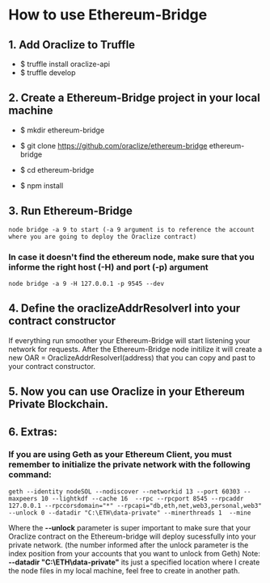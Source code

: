 # How to use Ethereum-Bridge

## 1. Add Oraclize to Truffle

  * $ truffle install oraclize-api
  * $ truffle develop

## 2. Create a Ethereum-Bridge project in your local machine

  * $ mkdir ethereum-bridge
  
  * $ git clone https://github.com/oraclize/ethereum-bridge ethereum-bridge
  
  * $ cd ethereum-bridge
  
  * $ npm install

## 3. Run Ethereum-Bridge
	node bridge -a 9 to start (-a 9 argument is to reference the account where you are going to deploy the Oraclize contract)
	
  ### In case it doesn't find the ethereum node, make sure that you informe the right host (-H) and port (-p) argument
	node bridge -a 9 -H 127.0.0.1 -p 9545 --dev
  
## 4. Define the oraclizeAddrResolverI into your contract constructor 
If everything run smoother your Ethereum-Bridge will start listening your network for requests. After the Ethereum-Bridge node initilize it will create a new OAR = OraclizeAddrResolverI(address) that you can copy and past to your contract constructor.

## 5. Now you can use Oraclize in your Ethereum Private Blockchain.

## 6. Extras:
### If you are using Geth as your Ethereum Client, you must remember to initialize the private network with the following command:
	geth --identity nodeSOL --nodiscover --networkid 13 --port 60303 --maxpeers 10 --lightkdf --cache 16  --rpc --rpcport 8545 --rpcaddr 127.0.0.1 --rpccorsdomain="*" --rpcapi="db,eth,net,web3,personal,web3" --unlock 0 --datadir "C:\ETH\data-private" --minerthreads 1  --mine

Where the **--unlock** parameter is super important to make sure that your Oraclize contract on the Ethereum-bridge will deploy sucessfully into your private network. (the number informed after the unlock parameter is the index position from your accounts that you want to unlock from Geth)
Note: **--datadir "C:\ETH\data-private"** its just a specified location where I create the node files in my local machine, feel free to create in another path.





	
	
